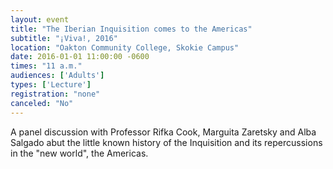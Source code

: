 ```yaml
---
layout: event
title: "The Iberian Inquisition comes to the Americas"
subtitle: "¡Viva!, 2016"
location: "Oakton Community College, Skokie Campus"
date: 2016-01-01 11:00:00 -0600
times: "11 a.m."
audiences: ['Adults']
types: ['Lecture']
registration: "none"
canceled: "No"
---
```

A panel discussion with Professor Rifka Cook, Marguita Zaretsky and Alba Salgado abut the little known history of the Inquisition and its repercussions in the "new world", the Americas.
